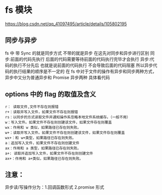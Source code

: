 # fs 模块

https://blog.csdn.net/qq_41097495/article/details/105802195

## 同步与异步

fs 中 带 Sync 的就是同步方式 不带的就是异步
在这先对同步和异步进行区别
同步:前面的代码先执行 后面的代码需要等待前面的代码执行完毕才会执行
异步:代码的执行不分先后 也就是说前面的代码执行 不会导致后面的代码阻塞 所以异步代码的执行结果的顺序是不一定的
在 fs 中对于文件的操作有异步和同步两种方式，异步中又分为普通异步和 Promise 异步两种 具体看代码

## options 中的 flag 的取值及含义

```
r： 读取文件,文件不存在则报错
r+：读取并写入文件，如果文件不存在则报错
rs：以同步的方式读取文件并通知操作系忽略本地文件系统缓存。（一般不用）
w：写入文件。如果文件不存在则创建该文件，如果文件存在则覆盖
wx：作用和 w 类似，如果路径已存在则失败。
w+：读取并写入文件。如果文件不存在则创建该文件，如果文件存在则覆盖
wx+：和 w+类型，如果路径已存在则失败。
a：追加写入文件，如果文件不存在则创建文件
ax：作用和 a 类型，如果路径已存在则失败。
a+: 读取并追加写入文件，如果文件不存在则创建文件
ax+：作用和 a+类似，如果路径已存在则失败。
```

## 注意：

异步读/写操作分为：1.回调函数形式 2.promise 形式

